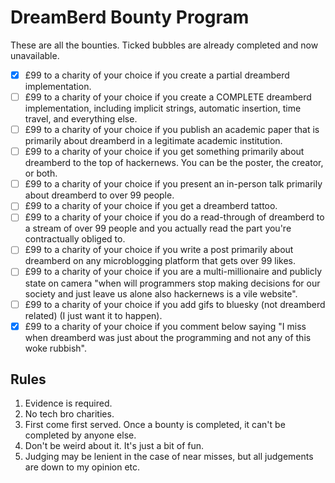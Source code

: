 # DreamBerd Bounty Program

These are all the bounties. Ticked bubbles are already completed and now unavailable.

- [x] £99 to a charity of your choice if you create a partial dreamberd implementation.
- [ ] £99 to a charity of your choice if you create a COMPLETE dreamberd implementation, including implicit strings, automatic insertion, time travel, and everything else.
- [ ] £99 to a charity of your choice if you publish an academic paper that is primarily about dreamberd in a legitimate academic institution.
- [ ] £99 to a charity of your choice if you get something primarily about dreamberd to the top of hackernews. You can be the poster, the creator, or both.
- [ ] £99 to a charity of your choice if you present an in-person talk primarily about dreamberd to over 99 people.
- [ ] £99 to a charity of your choice if you get a dreamberd tattoo.
- [ ] £99 to a charity of your choice if you do a read-through of dreamberd to a stream of over 99 people and you actually read the part you're contractually obliged to.
- [ ] £99 to a charity of your choice if you write a post primarily about dreamberd on any microblogging platform that gets over 99 likes.
- [ ] £99 to a charity of your choice if you are a multi-millionaire and publicly state on camera "when will programmers stop making decisions for our society and just leave us alone also hackernews is a vile website".
- [ ] £99 to a charity of your choice if you add gifs to bluesky (not dreamberd related) (I just want it to happen).
- [x] £99 to a charity of your choice if you comment below saying "I miss when dreamberd was just about the programming and not any of this woke rubbish".

## Rules

1. Evidence is required.
2. No tech bro charities.
3. First come first served. Once a bounty is completed, it can't be completed by anyone else.
4. Don't be weird about it. It's just a bit of fun.
5. Judging may be lenient in the case of near misses, but all judgements are down to my opinion etc.
